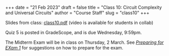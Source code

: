 +++
date = "21 Feb 2023"
draft = false
title = "Class 10: Circuit Complexity and Universal Circuits"
author = "Course Staff"
slug = "class10"
+++

Slides from class: [class10.pdf](https://www.dropbox.com/s/ui767kegs2u4aa8/class10.pdf?dl=0)
(video is available for students in collab)

Quiz 5 is posted in GradeScope, and is due Wednesday, 9:59pm.

The Midterm Exam will be in class on Thursday, 2 March. See
[_Preparing for EXam
1_](https://uvatoc.github.io/preparing-for-exam-1/) for suggestions on
how to prepare for the exam.
